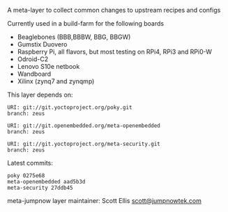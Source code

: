 A meta-layer to collect common changes to upstream recipes and configs

Currently used in a build-farm for the following boards

* Beaglebones (BBB,BBBW, BBG, BBGW)
* Gumstix Duovero
* Raspberry Pi, all flavors, but most testing on RPi4, RPi3 and RPi0-W 
* Odroid-C2 
* Lenovo S10e netbook
* Wandboard
* Xilinx (zynq7 and zynqmp)


This layer depends on:

    URI: git://git.yoctoproject.org/poky.git
    branch: zeus 

    URI: git://git.openembedded.org/meta-openembedded
    branch: zeus 

    URI: git://git.yoctoproject.org/meta-security.git
    branch: zeus 

Latest commits:

    poky 0275e68
    meta-openembedded aad5b3d
    meta-security 27ddb45 

meta-jumpnow layer maintainer: Scott Ellis <scott@jumpnowtek.com>
